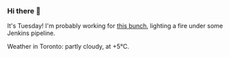 ### Hi there :wave:

It's Tuesday! I'm probably working for [this bunch](https://github.com/kohofinancial), lighting a fire under some Jenkins pipeline.

Weather in Toronto: partly cloudy, at +5°C.

